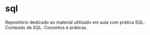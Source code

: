# sql
Repositório dedicado ao material utilizado em aula com prática SQL. Conteúdo de SQL. Conceitos e práticas.
